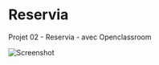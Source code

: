 # Reservia
Projet 02 - Reservia - avec Openclassroom

![Screenshot](https://user-images.githubusercontent.com/73183516/113161099-5bc1fe80-923e-11eb-9ac1-ca16e2ba115c.png)

